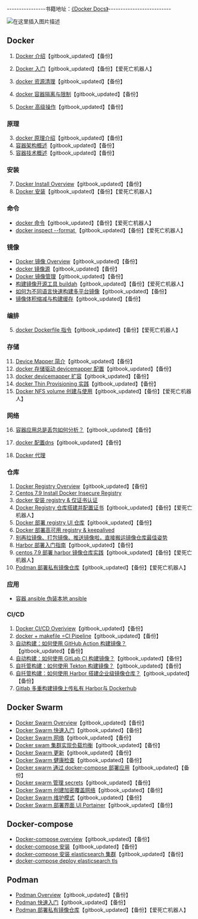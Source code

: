 ----------------书籍地址：[《Docker Docs》](https://smoothies.com.cn/docker-docs/Overview.html)--------------------------

![在这里插入图片描述](https://i-blog.csdnimg.cn/blog_migrate/df72d975ed773e36f83b57bc44ec2897.png)







## Docker

 1. [Docker 介绍](https://blog.csdn.net/xixihahalelehehe/article/details/125556426)【gitbook_updated】【备份】
 2. [Docker 入门](https://ghostwritten.blog.csdn.net/article/details/120531037)【gitbook_updated】【备份】【爱死亡机器人】

 4. [docker 资源清理](https://ghostwritten.blog.csdn.net/article/details/106594576)【gitbook_updated】【备份】

 5. [docker 容器隔离与限制](https://ghostwritten.blog.csdn.net/article/details/104297791)【gitbook_updated】【备份】


 6. [Docker 高级操作](https://ghostwritten.blog.csdn.net/article/details/120494295)【gitbook_updated】【备份】


### 原理
 3. [docker 原理介绍](https://ghostwritten.blog.csdn.net/article/details/104925330)【gitbook_updated】【备份】
 4. [容器架构概述](https://blog.csdn.net/xixihahalelehehe/article/details/129139036)【gitbook_updated】【备份】
 5. [容器技术概述](https://ghostwritten.blog.csdn.net/article/details/129138769)【gitbook_updated】【备份】

###  安装

 7. [Docker Install Overview](https://blog.csdn.net/xixihahalelehehe/article/details/125628072)【gitbook_updated】【备份】
 8. [Docker 安装](https://ghostwritten.blog.csdn.net/article/details/104293170)【gitbook_updated】【备份】【爱死亡机器人】

###  命令
 - [docker 命令](https://blog.csdn.net/xixihahalelehehe/article/details/123378401)【gitbook_updated】【备份】【爱死亡机器人】
 - [docker inspect --format ](https://ghostwritten.blog.csdn.net/article/details/108062031) 【gitbook_updated】【备份】【爱死亡机器人】
 
 
###   镜像  
 - [Docker 镜像 Overview](https://blog.csdn.net/xixihahalelehehe/article/details/125629568)【gitbook_updated】【备份】
 - [docker 镜像源](https://blog.csdn.net/xixihahalelehehe/article/details/109404298)【gitbook_updated】【备份】
 - [Docker 镜像管理](https://blog.csdn.net/xixihahalelehehe/article/details/125628885)【gitbook_updated】【备份】
 - [构建镜像开源工具 buildah](https://ghostwritten.blog.csdn.net/article/details/128024372)【gitbook_updated】【备份】【爱死亡机器人】
 - [如何为不同语言快速构建多平台镜像](https://ghostwritten.blog.csdn.net/article/details/128576775)【gitbook_updated】【备份】
 - [镜像体积缩减与构建缓存](https://ghostwritten.blog.csdn.net/article/details/128615302)【gitbook_updated】【备份】

###  编排
  5. [docker Dockerfile 指令](https://ghostwritten.blog.csdn.net/article/details/107517710)【gitbook_updated】【备份】【爱死亡机器人】

###  存储
 11. [Device Mapper 简介](https://ghostwritten.blog.csdn.net/article/details/115733711)【gitbook_updated】【备份】
 12. [docker 存储驱动 devicemapper 配置](https://ghostwritten.blog.csdn.net/article/details/115721899)【gitbook_updated】【备份】
 13. [docker devicemapper 扩容](https://ghostwritten.blog.csdn.net/article/details/106034086)【gitbook_updated】【备份】
 14. [docker Thin Provisioning 实践](https://ghostwritten.blog.csdn.net/article/details/115758225)【gitbook_updated】【备份】
 15. [Docker NFS volume 创建与使用](https://blog.csdn.net/xixihahalelehehe/article/details/127349415)【gitbook_updated】【备份】【爱死亡机器人】



###  网络

 16. [容器应用总是丢包如何分析？](https://ghostwritten.blog.csdn.net/article/details/119419498)【gitbook_updated】【备份】

 17. [docker 配置dns](https://ghostwritten.blog.csdn.net/article/details/114979382)【gitbook_updated】【备份】
 18. [Docker 代理](https://ghostwritten.blog.csdn.net/article/details/134115905)


### 仓库
 1.  [Docker Registry Overview](https://blog.csdn.net/xixihahalelehehe/article/details/125625184)【gitbook_updated】【备份】
 2. [Centos 7.9 Install Docker Insecure Registry](https://ghostwritten.blog.csdn.net/article/details/134633564)
 3. [docker 安装 registry & 仅证书认证](https://ghostwritten.blog.csdn.net/article/details/136256102)
 4. [Docker Registry 仓库搭建并配置证书](https://ghostwritten.blog.csdn.net/article/details/105926147)【gitbook_updated】【备份】【爱死亡机器人】
 5. [Docker 部署 registry UI 仓库](https://ghostwritten.blog.csdn.net/article/details/107406198)【gitbook_updated】【备份】
 6. [Docker 部署高可用 registry & keepalived](https://ghostwritten.blog.csdn.net/article/details/136252109)
 7. [别再拉镜像、打包镜像、推送镜像啦，直接搬运镜像仓库最佳姿势](https://ghostwritten.blog.csdn.net/article/details/136328119?spm=1001.2014.3001.5502)
 8. [Harbor 部署入门指南](https://ghostwritten.blog.csdn.net/article/details/121381151)【gitbook_updated】【备份】
 9. [centos 7.9 部署 harbor 镜像仓库实践](https://ghostwritten.blog.csdn.net/article/details/127920005)【gitbook_updated】【备份】【爱死亡机器人】
 10. [Podman 部署私有镜像仓库](https://ghostwritten.blog.csdn.net/article/details/127962045)【gitbook_updated】【备份】【爱死亡机器人】

### 应用

- [容器 ansible 伪装本地 ansible](https://ghostwritten.blog.csdn.net/article/details/135484717)
### CI/CD

 1. [Docker CI/CD Overiview](https://blog.csdn.net/xixihahalelehehe/article/details/125630059)【gitbook_updated】【备份】
 2. [docker + makefile =CI Pipeline](https://ghostwritten.blog.csdn.net/article/details/120493957)【gitbook_updated】【备份】
 3. [自动构建：如何使用 GitHub Action 构建镜像？](https://blog.csdn.net/xixihahalelehehe/article/details/128487949)【gitbook_updated】【备份】
 4. [自动构建：如何使用 GitLab CI 构建镜像？](https://blog.csdn.net/xixihahalelehehe/article/details/128785003)【gitbook_updated】【备份】
 5. [自托管构建：如何使用 Tekton 构建镜像？](https://ghostwritten.blog.csdn.net/article/details/128799220)【gitbook_updated】【备份】
 6. [自托管构建：如何使用 Harbor 搭建企业级镜像仓库？](https://blog.csdn.net/xixihahalelehehe/article/details/128837281)【gitbook_updated】【备份】
 7. [Gitlab 多重构建镜像上传私有 Harbor与 Dockerhub](https://ghostwritten.blog.csdn.net/article/details/131733721)



## Docker Swarm

 - [Docker Swarm Overview](https://blog.csdn.net/xixihahalelehehe/article/details/125592228)【gitbook_updated】【备份】
 - [Docker Swarm 快速入门](https://ghostwritten.blog.csdn.net/article/details/125598043)【gitbook_updated】【备份】
 - [Docker Swarm 网络](https://blog.csdn.net/xixihahalelehehe/article/details/125598093)【gitbook_updated】【备份】
 - [Docker swam 集群实现负载均衡](https://blog.csdn.net/xixihahalelehehe/article/details/125598155)【gitbook_updated】【备份】
 - [Docker Swarm 更新](https://blog.csdn.net/xixihahalelehehe/article/details/125598406)【gitbook_updated】【备份】
 - [Docker Swarm 健康检查](https://blog.csdn.net/xixihahalelehehe/article/details/125598564)【gitbook_updated】【备份】
 - [Docker swarm 通过 docker-compose 部署应用](https://blog.csdn.net/xixihahalelehehe/article/details/125599120)【gitbook_updated】【备份】
 - [Docker swarm 管理 secrets](https://blog.csdn.net/xixihahalelehehe/article/details/125599232)【gitbook_updated】【备份】
 - [Docker Swarm 创建加密覆盖网络](https://blog.csdn.net/xixihahalelehehe/article/details/125599744)【gitbook_updated】【备份】
 - [Docker Swarm 维护模式](https://blog.csdn.net/xixihahalelehehe/article/details/125599916)【gitbook_updated】【备份】
 - [Docker Swarm 部署界面 UI Portainer](https://blog.csdn.net/xixihahalelehehe/article/details/125600039)【gitbook_updated】【备份】

## Docker-compose

 - [Docker-compose overview](https://blog.csdn.net/xixihahalelehehe/article/details/125621833)【gitbook_updated】【备份】
 - [docker-compose 安装](https://blog.csdn.net/xixihahalelehehe/article/details/108769857)【gitbook_updated】【备份】
 - [docker-compose 安装 elasticsearch 集群](https://blog.csdn.net/xixihahalelehehe/article/details/109389780)【gitbook_updated】【备份】
 - [docker-compose deploy elasticsearch tls](https://ghostwritten.blog.csdn.net/article/details/131666635)

## Podman

 - [Podman Overview](https://blog.csdn.net/xixihahalelehehe/article/details/125618884)【gitbook_updated】【备份】
 - [Podman 快速入门](https://blog.csdn.net/xixihahalelehehe/article/details/121611523)【gitbook_updated】【备份】
 - [Podman 部署私有镜像仓库](https://ghostwritten.blog.csdn.net/article/details/127962045)【gitbook_updated】【备份】【爱死亡机器人】


